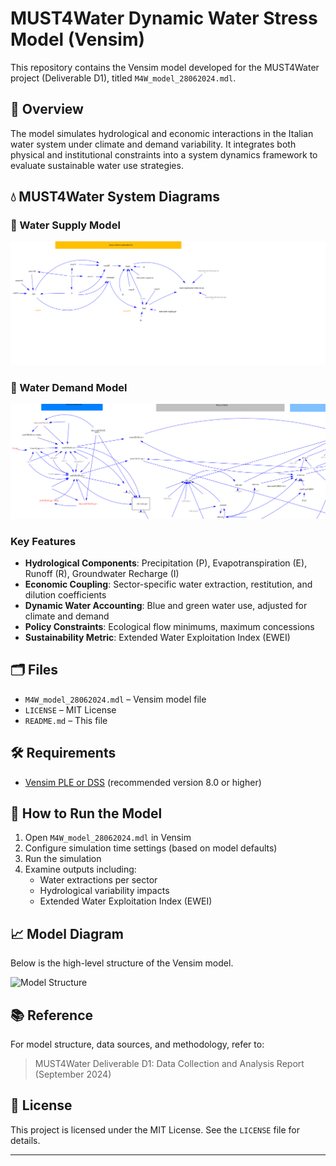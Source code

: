 # MUST4Water Dynamic Water Stress Model (Vensim)
This repository contains the Vensim model developed for the MUST4Water project (Deliverable D1), titled `M4W_model_28062024.mdl`.

## 📘 Overview

The model simulates hydrological and economic interactions in the Italian water system under climate and demand variability. It integrates both physical and institutional constraints into a system dynamics framework to evaluate sustainable water use strategies.
## 💧 MUST4Water System Diagrams

### 🔹 Water Supply Model

<img src="docs/water_supply.svg" alt="Water Supply Diagram" width="800"/>

### 🔹 Water Demand Model

<img src="docs/water_demand.svg" alt="Water Demand Diagram" width="800"/>

### Key Features

- **Hydrological Components**: Precipitation (P), Evapotranspiration (E), Runoff (R), Groundwater Recharge (I)
- **Economic Coupling**: Sector-specific water extraction, restitution, and dilution coefficients
- **Dynamic Water Accounting**: Blue and green water use, adjusted for climate and demand
- **Policy Constraints**: Ecological flow minimums, maximum concessions
- **Sustainability Metric**: Extended Water Exploitation Index (EWEI)

## 🗂 Files

- `M4W_model_28062024.mdl` – Vensim model file
- `LICENSE` – MIT License
- `README.md` – This file

## 🛠 Requirements

- [Vensim PLE or DSS](https://vensim.com/download/) (recommended version 8.0 or higher)

## 🚀 How to Run the Model

1. Open `M4W_model_28062024.mdl` in Vensim
2. Configure simulation time settings (based on model defaults)
3. Run the simulation
4. Examine outputs including:
   - Water extractions per sector
   - Hydrological variability impacts
   - Extended Water Exploitation Index (EWEI)

## 📈 Model Diagram

Below is the high-level structure of the Vensim model.

![Model Structure](docs/model_diagram.png)



## 📚 Reference

For model structure, data sources, and methodology, refer to:

> MUST4Water Deliverable D1: Data Collection and Analysis Report (September 2024)

## 📝 License

This project is licensed under the MIT License. See the `LICENSE` file for details.

---



